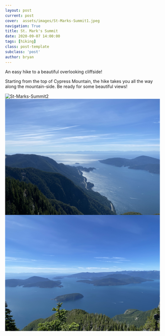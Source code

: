 ```yaml
---
layout: post
current: post
cover:  assets/images/St-Marks-Summit1.jpeg
navigation: True
title: St. Mark's Summit
date: 2020-09-07 14:00:00
tags: [hiking]
class: post-template
subclass: 'post'
author: bryan
---
```


An easy hike to a beautiful overlooking cliffside!

Starting from the top of Cypress Mountain, the hike takes you all the way along the mountain-side. Be ready for some beautiful views! 

<img max-width="100vw" align="center" src="https://github.com/bryanyu1/blog/blob/gh-pages/assets/images/St-Marks-Summit2.jpeg?raw=true" alt="St-Marks-Summit2">

<img max-width="100vw" align="center" src="https://github.com/bryanyu1/blog/blob/gh-pages/assets/images/St-Marks-Summit3.jpeg?raw=true" alt="St-Marks-Summit3">

<img max-width="100vw" align="center" src="https://github.com/bryanyu1/blog/blob/gh-pages/assets/images/St-Marks-Summit1.jpeg?raw=true" alt="St-Marks-Summit1">
